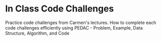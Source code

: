 # In Class Code Challenges

Practice code challenges from Carmen's lectures. How to complete each code challenges efficiently using PEDAC - Problem, Example, Data Structure, Algorithm, and Code

